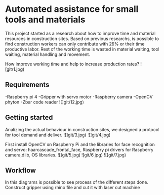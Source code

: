  
 # Automated assistance for small tools and materials 
 
 This project started as a research about how to improve time and material resources in construction sites.
 Based on previous researchs, is possible to find construction workers can only contribute  with 29% or their time productive labor. Rest of the working time
 is wasted in material waiting, tool waiting, material handling and movement.
 
 How improve working time and help to increase production rates?
  ![git/1.jpg)
 
 ## Requirements 
 
 -Raspberry pi 4 
 -Gripper with servo motor 
 -Raspberry camera
 -OpenCV phyton 
 -Zbar code reader 
 ![]git/12.jpg)
  
 ## Getting started 
 Analizing the actual behaviour in construction sites, we designed a protocol for tool demand and deliver.
 ![]git/3.jpg)
 ![]git/4.jpg)
 
 First install OpenCV on Raspberry Pi and the libraries for face recognition and servo: haarcascade_frontal_face, Raspberry pi drivers for Raspberry camera,dlib, OS libraries.
 ![]git/5.jpg)
 ![git/6.jpg)
 ![]git/7.jpg)
 ## Workflow 
 In this diagrams is possible to see process of the different steps done.
 Construct gripper using rhino file and cut it with laser cut machine 
 
 
 
